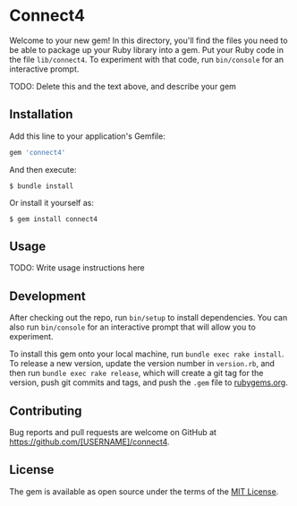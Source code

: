 # Connect4

Welcome to your new gem! In this directory, you'll find the files you need to be able to package up your Ruby library into a gem. Put your Ruby code in the file `lib/connect4`. To experiment with that code, run `bin/console` for an interactive prompt.

TODO: Delete this and the text above, and describe your gem

## Installation

Add this line to your application's Gemfile:

```ruby
gem 'connect4'
```

And then execute:

    $ bundle install

Or install it yourself as:

    $ gem install connect4

## Usage

TODO: Write usage instructions here

## Development

After checking out the repo, run `bin/setup` to install dependencies. You can also run `bin/console` for an interactive prompt that will allow you to experiment.

To install this gem onto your local machine, run `bundle exec rake install`. To release a new version, update the version number in `version.rb`, and then run `bundle exec rake release`, which will create a git tag for the version, push git commits and tags, and push the `.gem` file to [rubygems.org](https://rubygems.org).

## Contributing

Bug reports and pull requests are welcome on GitHub at https://github.com/[USERNAME]/connect4.


## License

The gem is available as open source under the terms of the [MIT License](https://opensource.org/licenses/MIT).
